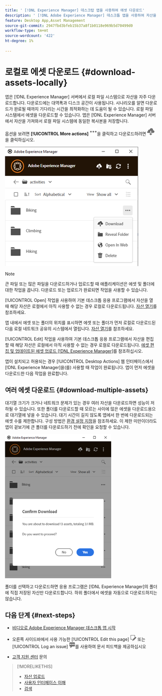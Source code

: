 ```yaml
---
title: ' [!DNL Experience Manager] 데스크탑 앱을 사용하여 에셋 다운로드'
description: ' [!DNL Adobe Experience Manager] 데스크톱 앱을 사용하여 자산을 다운로드합니다.'
feature: Desktop App,Asset Management
source-git-commit: 2947fbd3bfeb15b37a8f1b0118e969b5d70499d0
workflow-type: tm+mt
source-wordcount: '422'
ht-degree: 1%

---
```



# 로컬로 에셋 다운로드 {#download-assets-locally}

앱은 [!DNL Experience Manager] 서버에서 로컬 파일 시스템으로 자산을 자주 다운로드합니다. 다운로드에는 대역폭과 디스크 공간이 사용됩니다. 시나리오를 알면 다운로드가 완료될 때까지 기다리는 시간을 최적화하는 데 도움이 될 수 있습니다. 로컬 파일 시스템에서 에셋을 다운로드할 수 있습니다. 앱은 [!DNL Experience Manager] 서버에서 자산을 가져와서 로컬 파일 시스템에 동일한 복사본을 저장합니다.

옵션을 보려면 **[!UICONTROL More actions]** ![추가 옵션 아이콘](assets/do-not-localize/more2_da2.png)을 클릭하고 다운로드하려면 ![다운로드 아이콘](assets/do-not-localize/download_cloud_da2.png)을 클릭하십시오.

![에셋에 대한 다운로드 옵션](assets/download_option_da2.png "에셋에 대한 다운로드 옵션")

>[!NOTE]
>
>큰 파일 또는 많은 파일을 다운로드하거나 업로드할 때 애플리케이션은 에셋 및 폴더에 대한 작업을 끕니다. 다운로드 또는 업로드가 완료되면 작업을 사용할 수 있습니다.

[!UICONTROL Open] 작업을 사용하여 기본 데스크톱 응용 프로그램에서 자산을 열 때 해당 자산은 로컬에서 아직 사용할 수 없는 경우 로컬로 다운로드됩니다. [자산 열기](#openondesktop-v2)를 참조하세요.

앱 내에서 에셋 또는 폴더의 위치를 표시하면 에셋 또는 폴더가 먼저 로컬로 다운로드된 다음 로컬 네트워크 공유의 시스템에서 열립니다. [자산 열기](#openondesktop-v2)를 참조하세요.

[!UICONTROL Edit] 작업을 사용하여 기본 데스크톱 응용 프로그램에서 자산을 편집할 때 해당 자산은 로컬에서 아직 사용할 수 없는 경우 로컬로 다운로드됩니다. [에셋 편집 및 업데이트된 에셋 업로드 [!DNL Experience Manager]](#edit-assets-upload-updated-assets)를 참조하십시오.

앱이 설치되고 허용되는 경우 [!UICONTROL Desktop Actions] 웹 인터페이스에서 [!DNL Experience Manager]을(를) 사용할 때 작업이 완료됩니다. 앱이 먼저 에셋을 다운로드한 다음 작업을 완료합니다.

## 여러 에셋 다운로드 {#download-multiple-assets}

대기열 크기가 크거나 네트워크 문제가 있는 경우 여러 자산을 다운로드하면 성능이 저하될 수 있습니다. 또한 폴더를 다운로드할 때 모르는 사이에 많은 에셋을 다운로드용으로 대기열에 넣을 수 있습니다. 대기 시간이 길지 않도록 앱에서 한 번에 다운로드되는 에셋 수를 제한합니다. 구성 방법은 [환경 설정 지정](install-upgrade.md#set-preferences)을 참조하세요. 이 제한 미만이더라도 앱이 겉보기에 큰 폴더를 다운로드하기 전에 확인을 요청할 수 있습니다.

![앱에서 상대적으로 많은 에셋의 다운로드를 확인](assets/download_confirmation_da2.png "앱에서 상대적으로 많은 에셋의 다운로드를 확인")

폴더를 선택하고 다운로드하면 응용 프로그램은 [!DNL Experience Manager]의 폴더에 직접 저장된 자산만 다운로드합니다. 하위 폴더에서 에셋을 자동으로 다운로드하지는 않습니다.

## 다음 단계 {#next-steps}

* [비디오로 Adobe Experience Manager 데스크톱 앱 시작](https://experienceleague.adobe.com/en/docs/experience-manager-learn/assets/creative-workflows/aem-desktop-app)

* 오른쪽 사이드바에서 사용 가능한 [!UICONTROL Edit this page] ![페이지 편집](assets/do-not-localize/edit-page.png) 또는 [!UICONTROL Log an issue] ![GitHub 문제 만들기](assets/do-not-localize/github-issue.png)를 사용하여 문서 피드백을 제공하십시오

* [고객 지원 센터](https://experienceleague.adobe.com/?support-solution=General#support) 문의

>[!MORELIKETHIS]
>
>* [자산 업로드](/help/using/upload-assets.md)
>* [사용자 인터페이스 이해](/help/using/user-interface.md)
>* [검색](/help/using/search.md)

